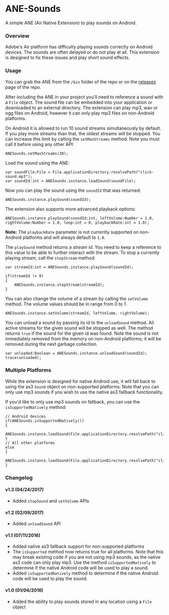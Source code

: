 # ANE-Sounds

A simple ANE (Air Native Extension) to play sounds on Android.

### Overview

Adobe's Air platform has difficulty playing sounds correctly on Android devices. The sounds are often delayed or do not play at all. This extension is designed to fix these issues and play short sound effects.

### Usage

You can grab the ANE from the ```/bin``` folder of the repo or on the [releases](https://github.com/DigitalStrawberry/ANE-Sounds/releases) page of the repo.

After including the ANE in your project you'll need to reference a sound with a ```File``` object. The sound file can be embedded into your application or downloaded to an external directory. The extension can play mp3, wav or ogg files on Android, however it can only play mp3 files on non-Android platforms.

On Android it is allowed to run 10 sound streams simultaneously by default. If you play more streams than that, the oldest streams will be stopped. You can increase this limit by calling the `setMaxStreams` method. Note you must call it before using any other API:

```as3
ANESounds.setMaxStreams(30);
```

Load the sound using the ANE:

```as3
var soundFile:File = File.applicationDirectory.resolvePath("click-sound.mp3");
var soundId:int = ANESounds.instance.loadSound(soundFile);
```

Now you can play the sound using the ```soundId``` that was returned:

```as3
ANESounds.instance.playSound(soundId);
```

The extension also supports more advanced playback options:

```as3
ANESounds.instance.playSound(soundId:int, leftVolume:Number = 1.0, rightVolume:Number = 1.0, loop:int = 0, playbackRate:int = 1.0);
```

**Note:** The ```playbackRate``` parameter is not currently supported on non-Android platforms and will always default to ```1.0```.

The `playSound` method returns a *stream id*. You need to keep a reference to this value to be able to further interact with the stream. To stop a currently playing stream, call the `stopStream` method:

```as3
var streamId:int = ANESounds.instance.playSound(soundId);

if(streamId != 0)
{
	ANESounds.instance.stopStream(streamId);
}
```

You can also change the volume of a stream by calling the `setVolume` method. The volume values should be in range from 0 to 1.

```as3
ANESounds.instance.setVolume(streamId, leftVolume, rightVolume);
```

You can unload a sound by passing its id to the `unloadSound` method. All active streams for the given sound will be stopped as well. The method returns `true` if the sound for the given id was found. Note the sound is not immediately removed from the memory on non-Android platforms; it will be removed during the next garbage collection.

```as3
var unloaded:Boolean = ANESounds.instance.unloadSound(soundId);
trace(unloaded);
```

### Multiple Platforms

While the extension is designed for native Android use, it will fall back to using the as3 ```Sound``` object on non-supported platforms. Note that you can only use mp3 sounds if you wish to use the native as3 fallback functionality.

If you'd like to only use mp3 sounds on fallback, you can use the ```isSupportedNatively``` method:

```as3
// Android devices
if(ANESounds.isSupportedNatively())
{
	ANESounds.instance.loadSound(File.applicationDirectory.resolvePath("click.ogg"));	
}
// All other platforms
else
{
	ANESounds.instance.loadSound(File.applicationDirectory.resolvePath("click.mp3"));
}
```

### Changelog

#### v1.3 (04/24/2017)

- Added `stopSound` and `setVolume` APIs

#### v1.2 (02/09/2017)

- Added `unloadSound` API

#### v1.1 (07/11/2016)

- Added native as3 fallback support for non-supported platforms
- The ```isSupported``` method now returns true for all platforms. Note that this may break existing code if you are not using mp3 sounds, as the native as3 code can only play mp3. Use the method ```isSupportedNatively``` to determine if the native Android code will be used to play a sound.
- Added ```isSupportedNatively``` method to determine if the native Android code will be used to play the sound.

#### v1.0 (01/04/2016)

- Added the ability to play sounds stored in any location using a ```File``` object

